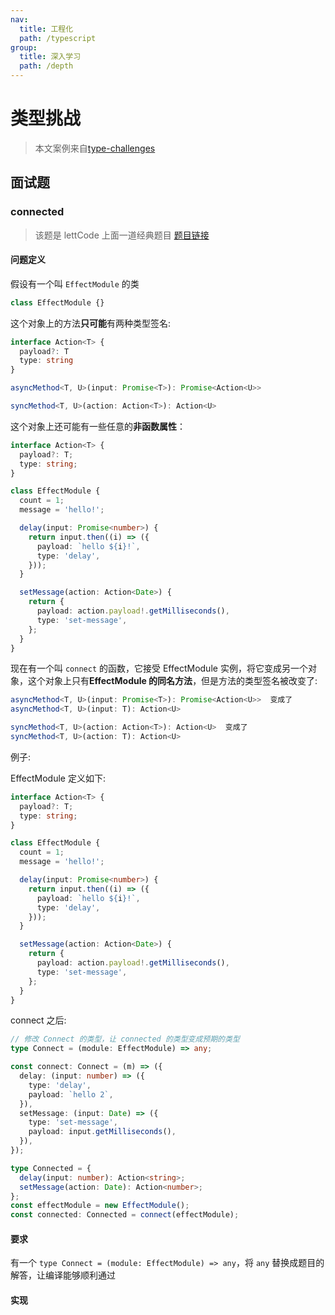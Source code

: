 ```yaml
---
nav:
  title: 工程化
  path: /typescript
group:
  title: 深入学习
  path: /depth
---
```


# 类型挑战

> 本文案例来自[type-challenges](https://github.com/type-challenges/type-challenges)

## 面试题

### connected

> 该题是 lettCode 上面一道经典题目 [题目链接](https://github.com/LeetCode-OpenSource/hire/blob/master/typescript_zh.md)

#### 问题定义

假设有一个叫 `EffectModule` 的类

```ts
class EffectModule {}
```

这个对象上的方法**只可能**有两种类型签名:

```ts
interface Action<T> {
  payload?: T
  type: string
}

asyncMethod<T, U>(input: Promise<T>): Promise<Action<U>>

syncMethod<T, U>(action: Action<T>): Action<U>
```

这个对象上还可能有一些任意的**非函数属性**：

```ts
interface Action<T> {
  payload?: T;
  type: string;
}

class EffectModule {
  count = 1;
  message = 'hello!';

  delay(input: Promise<number>) {
    return input.then((i) => ({
      payload: `hello ${i}!`,
      type: 'delay',
    }));
  }

  setMessage(action: Action<Date>) {
    return {
      payload: action.payload!.getMilliseconds(),
      type: 'set-message',
    };
  }
}
```

现在有一个叫 `connect` 的函数，它接受 EffectModule 实例，将它变成另一个对象，这个对象上只有**EffectModule 的同名方法**，但是方法的类型签名被改变了:

```ts
asyncMethod<T, U>(input: Promise<T>): Promise<Action<U>>  变成了
asyncMethod<T, U>(input: T): Action<U>
```

```ts
syncMethod<T, U>(action: Action<T>): Action<U>  变成了
syncMethod<T, U>(action: T): Action<U>
```

例子:

EffectModule 定义如下:

```ts
interface Action<T> {
  payload?: T;
  type: string;
}

class EffectModule {
  count = 1;
  message = 'hello!';

  delay(input: Promise<number>) {
    return input.then((i) => ({
      payload: `hello ${i}!`,
      type: 'delay',
    }));
  }

  setMessage(action: Action<Date>) {
    return {
      payload: action.payload!.getMilliseconds(),
      type: 'set-message',
    };
  }
}
```

connect 之后:

```ts
// 修改 Connect 的类型，让 connected 的类型变成预期的类型
type Connect = (module: EffectModule) => any;

const connect: Connect = (m) => ({
  delay: (input: number) => ({
    type: 'delay',
    payload: `hello 2`,
  }),
  setMessage: (input: Date) => ({
    type: 'set-message',
    payload: input.getMilliseconds(),
  }),
});

type Connected = {
  delay(input: number): Action<string>;
  setMessage(action: Date): Action<number>;
};
const effectModule = new EffectModule();
const connected: Connected = connect(effectModule);
```

#### 要求

有一个 `type Connect = (module: EffectModule) => any`，将 `any` 替换成题目的解答，让编译能够顺利通过

#### 实现

<code src="./deps/connected.tsx" />
